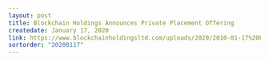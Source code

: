 ```yaml
---
layout: post
title: Blockchain Holdings Announces Private Placement Offering
createdate: January 17, 2020
link: https://www.blockchainholdingsltd.com/uploads/2020/2010-01-17%20Private%20Placement%20and%20LTIP.pdf
sortorder: "20200117"
---
```

